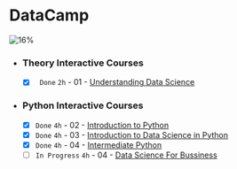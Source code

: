 # DataCamp

![16%](https://progress-bar.dev/16/?title=Done)

- ### Theory Interactive Courses

    - [x] ` Done` ` 2h ` - 01 - [Understanding Data Science](https://www.datacamp.com/statement-of-accomplishment/course/0563d9c419161a3ad62e2fb8a51f9b7a9e7fcc51)


- ### Python Interactive Courses

    - [x] ` Done `  ` 4h ` - 02 - [Introduction to Python](https://www.datacamp.com/statement-of-accomplishment/course/6d98c5d9f4b4fad58e1e92352b47fceb54cec165)
    - [x] ` Done `  ` 4h ` - 03 - [Introduction to Data Science in Python](https://www.datacamp.com/statement-of-accomplishment/course/dc1ca0833abe7253e32adfb93aaf732511e36f1d)
    - [x] ` Done ` ` 4h `  - 04 - [Intermediate Python](https://www.datacamp.com/statement-of-accomplishment/course/d76b34260d5d8c83eb3c739b36a776344dbd56e7)
    - [ ] ` In Progress ` ` 4h `  - 04 - [Data Science For Bussiness](https://app.datacamp.com/learn/courses/data-science-for-business)
